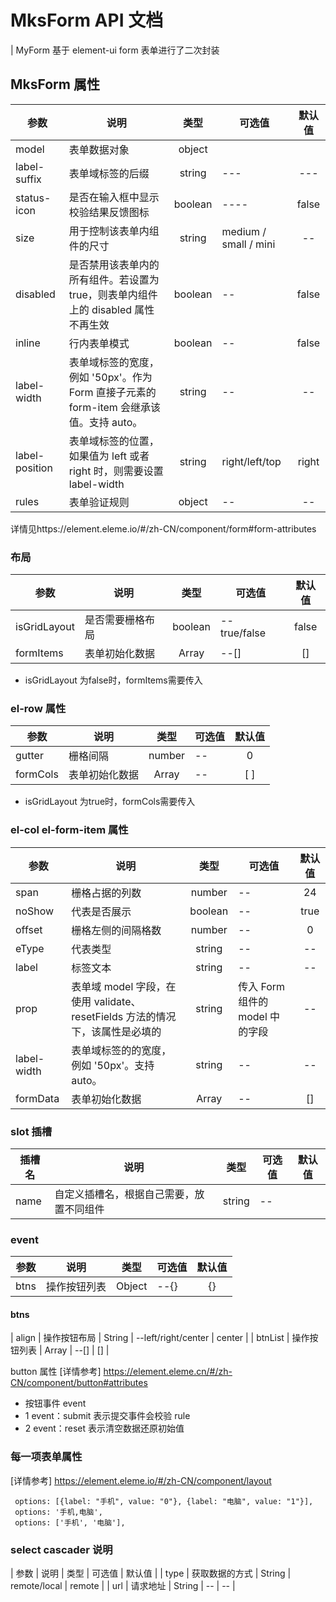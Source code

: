 <!--
 * @Author: qiaoqiao
 * @Date: 2021-10-22 13:15:34
 * @LastEditTime: 2021-11-15 13:00:20
 * @Description: 
-->
# MksForm API 文档

| MyForm 基于 element-ui form 表单进行了二次封装

## MksForm 属性

| 参数 | 说明 |  类型   | 可选值 | 默认值 |
| ----| ---- | :-----: | ----| :----: |
| model          | 表单数据对象                                                                            | object  |
| label-suffix   | 表单域标签的后缀                                                                        | string  | ---                   |  ---   |
| status-icon    | 是否在输入框中显示校验结果反馈图标                                                      | boolean | ----                  | false  |
| size           | 用于控制该表单内组件的尺寸                                                              | string  | medium / small / mini |   --   |
| disabled       | 是否禁用该表单内的所有组件。若设置为 true，则表单内组件上的 disabled 属性不再生效       | boolean | --                    | false  |
| inline         | 行内表单模式                                                                            | boolean | --                    | false  |
| label-width    | 表单域标签的宽度，例如 '50px'。作为 Form 直接子元素的 form-item 会继承该值。支持 auto。 | string  | --                    |   --   |
| label-position | 表单域标签的位置，如果值为 left 或者 right 时，则需要设置 label-width                   | string  | right/left/top        | right  |
| rules          | 表单验证规则                                                                            | object  | --                    |   --   |

详情见https://element.eleme.io/#/zh-CN/component/form#form-attributes

### 布局

| 参数 | 说明 |  类型  | 可选值 |      默认值       |
| -----| -----| :----: | ------ | :---------: |
| isGridLayout  | 是否需要栅格布局 | boolean | -- true/false    |       false         |
| formItems  | 表单初始化数据 | Array | --[]    |       []         |

- isGridLayout 为false时，formItems需要传入

### el-row 属性

| 参数 | 说明 |  类型  | 可选值 |      默认值       |
| -----| -----| :----: | ------ | :---------: |
| gutter   | 栅格间隔                        | number | --     |         0         |
| formCols | 表单初始化数据 | Array  | --     | [ ] |

- isGridLayout 为true时，formCols需要传入

### el-col el-form-item 属性

| 参数 | 说明  |  类型   | 可选值 | 默认值 |
| -----| ----- | :-----: | -------| :----: |
| span        | 栅格占据的列数                                                               | number  | --                              |   24   |
| noShow      | 代表是否展示                                                                 | boolean | --                              |  true  |
| offset      | 栅格左侧的间隔格数                                                           | number  | --                              |   0    |
| eType       | 代表类型                                                                     | string  | --                              |   --   |
| label       | 标签文本                                                                     | string  | --                              |   --   |
| prop        | 表单域 model 字段，在使用 validate、resetFields 方法的情况下，该属性是必填的 | string  | 传入 Form 组件的 model 中的字段 |   --   |
| label-width | 表单域标签的的宽度，例如 '50px'。支持 auto。                                 | string  | --                              |   --   |
| formData    | 表单初始化数据                                                               |  Array  | --                              |   []   |

### slot 插槽

| 插槽名 | 说明 | 类型   | 可选值 | 默认值 |
| ------ | -----| ------ | ------ | ------ |
| name   | 自定义插槽名，根据自己需要，放置不同组件 | string | --     |

### event

| 参数 | 说明 |  类型  | 可选值 |      默认值       |
| -----| -----| :----: | ------ | :---------: |
| btns  | 操作按钮列表 | Object | --{}    |       {}         |

#### btns
|  align  | 操作按钮布局 | String | --left/right/center    |       center         |
|  btnList  | 操作按钮列表 | Array | --[]    |       []         |

button 属性 [详情参考] https://element.eleme.cn/#/zh-CN/component/button#attributes

- 按钮事件 event
- 1 event：submit 表示提交事件会校验 rule
- 2 event：reset 表示清空数据还原初始值

### 每一项表单属性

[详情参考] https://element.eleme.io/#/zh-CN/component/layout

```其中 checkbox radio select 添加 options 属性 option 可以为 以下三种形式
 options: [{label: "手机", value: "0"}, {label: "电脑", value: "1"}],
 options: '手机,电脑',
 options: ['手机', '电脑'],
```

### select  cascader 说明

| 参数 | 说明 |  类型  | 可选值 |      默认值       |
| type | 获取数据的方式 |  String  | remote/local |      remote       |
| url | 请求地址 |  String  |  --   |     --      |
